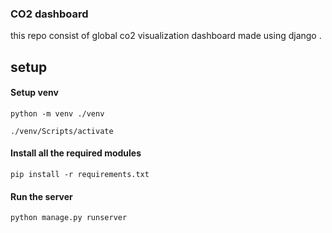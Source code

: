### CO2 dashboard
this repo consist of global co2 visualization dashboard made using django .

## setup
 #### Setup venv
```
python -m venv ./venv
```
```
./venv/Scripts/activate
```
#### Install all the required modules 
```
pip install -r requirements.txt
```
#### Run the server
```
python manage.py runserver
```
